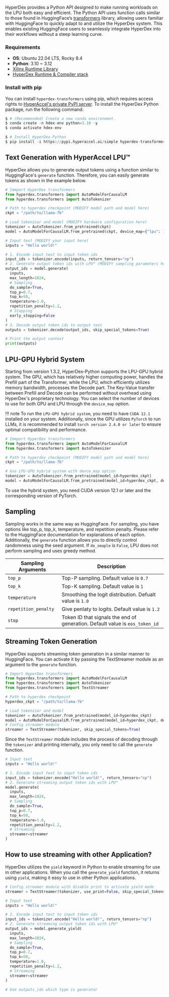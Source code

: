 <!---
Copyright 2024 The HyperAccel Inc. All rights reserved.
-->

HyperDex provides a Python API designed to make running workloads on the LPU both easy and efficient. The Python API uses function calls similar to those found in HuggingFace’s [transformers](https://huggingface.co/docs/transformers/index) library, allowing users familiar with HuggingFace to quickly adapt to and utilize the HyperDex system. This enables existing HuggingFace users to seamlessly integrate HyperDex into their workflows without a steep learning curve.​



### Requirements

* **OS**: Ubuntu 22.04 LTS, Rocky 8.4
* **Python**: 3.10 ~ 3.12
* [Xilinx Runtime Library](./install_guide.md)
* [HyperDex Runtime & Compiler stack](./install_hyperdex.md)

### Install with pip
You can install `hyperdex-transformers` using pip, which requires access rights to [HyperAccel's private PyPI server](https://pypi.hyperaccel.ai). To install the HyperDex Python package, run the following command:

```python linenums="1" hl_lines="6"
$ # (Recommended) Create a new conda environemnt.
$ conda create -n hdex-env python=3.10 -y
$ conda activate hdex-env

$ # Install HyperDex-Python
$ pip install -i https://pypi.hyperaccel.ai/simple hyperdex-transformers
```

## Text Generation with HyperAccel LPU™

HyperDex allows you to generate output tokens using a function similar to HuggingFace's `generate` function. Therefore, you can easily generate tokens as shown in the example below.

```python linenums="1"
# Immport HyperDex transformers
from hyperdex.transformers import AutoModelForCausalLM
from hyperdex.transformers import AutoTokenizer

# Path to hyperdex checkpoint (MODIFY model path and model here)
ckpt = "/path/to/llama-7b"

# Load tokenzier and model (MODIFY hardware configuration here)
tokenizer = AutoTokenizer.from_pretrained(ckpt)
model = AutoModelForCausalLM.from_pretrained(ckpt, device_map={"lpu": 1})

# Input text (MODIFY your input here)
inputs = "Hello world!"

# 1. Encode input text to input token ids
input_ids = tokenizer.encode(inputs, return_tensors="np")
# 2. Generate output token ids with LPU™ (MODIFY sampling parameters here)
output_ids = model.generate(
  inputs,
  max_length=1024,
  # Sampling
  do_sample=True,
  top_p=0.7,
  top_k=50,
  temperature=1.0,
  repetition_penalty=1.2,
  # Stopping
  early_stopping=False
)
# 3. Decode output token ids to output text
outputs = tokenizer.decode(output_ids, skip_special_tokens=True)

# Print the output context
print(outputs)
```

## LPU-GPU Hybrid System

Starting from version 1.3.2, HyperDex-Python supports the LPU-GPU hybrid system. The GPU, which has relatively higher computing power, handles the Prefill part of the Transformer, while the LPU, which efficiently utilizes memory bandwidth, processes the Decode part. The Key-Value transfer between Prefill and Decode can be performed without overhead using HyperDex's proprietary technology. You can select the number of devices to use for both GPU and LPU through the `device_map` option.

!!! note
    To run the `LPU-GPU hybrid system`, you need to have `CUDA 12.1` installed on your system. Additionally, since the GPU utilizes `PyTorch` to run LLMs, it is recommended to install `torch version 2.4.0 or later` to ensure optimal compatibility and performance.​

```python linenums="1" hl_lines="10"
# Immport HyperDex transformers
from hyperdex.transformers import AutoModelForCausalLM
from hyperdex.transformers import AutoTokenizer

# Path to hyperdex checkpoint (MODIFY model path and model here)
ckpt = "/path/to/llama-7b"

# Use LPU-GPU hybrid system with devce_map option
tokenizer = AutoTokenizer.from_pretrained(model_id=hyperdex_ckpt)
model = AutoModelForCausalLM.from_pretrained(model_id=hyperdex_ckpt, device_map={"gpu": 1, "lpu": 1})
```

To use the hybrid system, you need CUDA version 12.1 or later and the corresponding version of PyTorch.

## Sampling

Sampling works in the same way as HuggingFace. For sampling, you have options like top_p, top_k, temperature, and repetition penalty. Please refer to the HuggingFace documentation for explanations of each option. Additionally, the `generate` function allows you to directly control randomness using the seed argument. If `do_smaple` is `False`, LPU does not perform sampling and uses greedy method.

| Sampling Arguments    | Description                                                                   |
|-----------------------|-------------------------------------------------------------------------------|
| `top_p`               | Top-P sampling. Default value is `0.7`                                        |
| `top_k`               | Top-K sampling. Default value is `1`                                          |
| `temperature`         | Smoothing the logit distribution. Defualt value is `1.0`                      |
| `repetition_penalty`  | Give penlaty to logits. Default value is `1.2`                                |
| `stop`                | Token ID that signals the end of generation. Default value is `eos_token_id`  |

## Streaming Token Generation

HyperDex supports streaming token generation in a similar manner to HuggingFace. You can activate it by passing the TextStreamer module as an argument to the `generate` function.

```python linenums="1" hl_lines="13"
# Import HyperDex transformers
from hyperdex.transformers import AutoModelForCausalLM
from hyperdex.transformers import AutoTokenizer
from hyperdex.transformers import TextStreamer

# Path to hyperdex checkpoint
hyperdex_ckpt = "/path/to/llama-7b"

# Load tokenzier and model
tokenizer = AutoTokenizer.from_pretrained(model_id=hyperdex_ckpt)
model = AutoModelForCausalLM.from_pretrained(model_id=hyperdex_ckpt, device_map={"lpu": 1})
# Config streamer module
streamer = TextStreamer(tokenizer, skip_special_tokens=True)
```

Since the `TextStreamer` module includes the process of decoding through the `tokenizer` and printing internally, you only need to call the `generate` function.

```python linenums="1" hl_lines="7 17"
# Input text
inputs = "Hello world!"

# 1. Encode input text to input token ids
input_ids = tokenizer.encode("Hello world!", return_tensors="np")
# 2. Generate streaming output token ids with LPU™
model.generate(
  inputs,
  max_length=1024,
  # Sampling
  do_sample=True,
  top_p=0.7,
  top_k=50,
  temperature=1.0,
  repetition_penalty=1.2,
  # Streaming
  streamer=streamer
)
```

## How to use streaming with other Application?

HyperDex utilizes the `yield` keyword in Python to enable streaming for use in other applications. When you call the `generate_yield` function, it returns using `yield`, making it easy to use in other Python applications.

```python linenums="1" hl_lines="2 10 20"
# Config streamer module with disable print to activate yield mode
streamer = TextStreamer(tokenizer, use_print=False, skip_special_tokens=True)

# Input text
inputs = "Hello world!"

# 1. Encode input text to input token ids
input_ids = tokenizer.encode("Hello world!", return_tensors="np")
# 2. Generate streaming output token ids with LPU™
output_ids = model.generate_yield(
  inputs,
  max_length=1024,
  # Sampling
  do_sample=True,
  top_p=0.7,
  top_k=50,
  temperature=1.0,
  repetition_penalty=1.2,
  # Streaming
  streamer=streamer
)

# Use outputs_ids which type is generator
```
